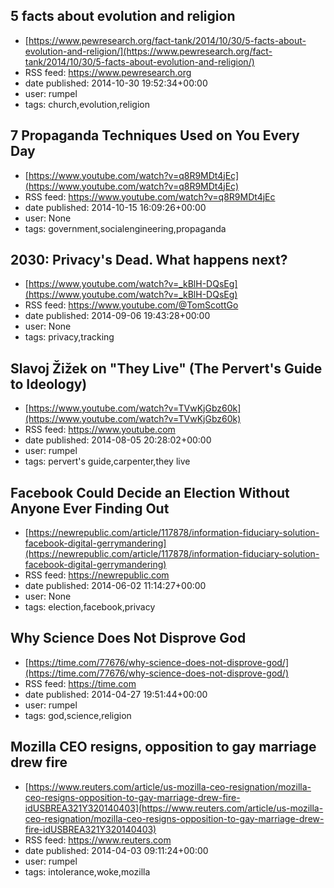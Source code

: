 ## 5 facts about evolution and religion
 - [https://www.pewresearch.org/fact-tank/2014/10/30/5-facts-about-evolution-and-religion/](https://www.pewresearch.org/fact-tank/2014/10/30/5-facts-about-evolution-and-religion/)
 - RSS feed: https://www.pewresearch.org
 - date published: 2014-10-30 19:52:34+00:00
 - user: rumpel
 - tags: church,evolution,religion


## 7 Propaganda Techniques Used on You Every Day
 - [https://www.youtube.com/watch?v=q8R9MDt4jEc](https://www.youtube.com/watch?v=q8R9MDt4jEc)
 - RSS feed: https://www.youtube.com/watch?v=q8R9MDt4jEc
 - date published: 2014-10-15 16:09:26+00:00
 - user: None
 - tags: government,socialengineering,propaganda


## 2030: Privacy's Dead. What happens next?
 - [https://www.youtube.com/watch?v=_kBlH-DQsEg](https://www.youtube.com/watch?v=_kBlH-DQsEg)
 - RSS feed: https://www.youtube.com/@TomScottGo
 - date published: 2014-09-06 19:43:28+00:00
 - user: None
 - tags: privacy,tracking


## Slavoj Žižek on "They Live" (The Pervert's Guide to Ideology)
 - [https://www.youtube.com/watch?v=TVwKjGbz60k](https://www.youtube.com/watch?v=TVwKjGbz60k)
 - RSS feed: https://www.youtube.com
 - date published: 2014-08-05 20:28:02+00:00
 - user: rumpel
 - tags: pervert's guide,carpenter,they live


## Facebook Could Decide an Election Without Anyone Ever Finding Out
 - [https://newrepublic.com/article/117878/information-fiduciary-solution-facebook-digital-gerrymandering](https://newrepublic.com/article/117878/information-fiduciary-solution-facebook-digital-gerrymandering)
 - RSS feed: https://newrepublic.com
 - date published: 2014-06-02 11:14:27+00:00
 - user: None
 - tags: election,facebook,privacy


## Why Science Does Not Disprove God
 - [https://time.com/77676/why-science-does-not-disprove-god/](https://time.com/77676/why-science-does-not-disprove-god/)
 - RSS feed: https://time.com
 - date published: 2014-04-27 19:51:44+00:00
 - user: rumpel
 - tags: god,science,religion


## Mozilla CEO resigns, opposition to gay marriage drew fire
 - [https://www.reuters.com/article/us-mozilla-ceo-resignation/mozilla-ceo-resigns-opposition-to-gay-marriage-drew-fire-idUSBREA321Y320140403](https://www.reuters.com/article/us-mozilla-ceo-resignation/mozilla-ceo-resigns-opposition-to-gay-marriage-drew-fire-idUSBREA321Y320140403)
 - RSS feed: https://www.reuters.com
 - date published: 2014-04-03 09:11:24+00:00
 - user: rumpel
 - tags: intolerance,woke,mozilla


